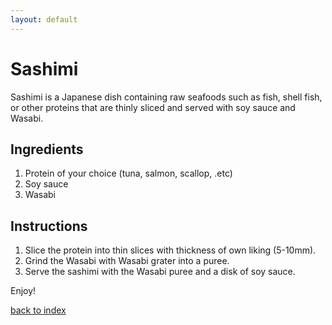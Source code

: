 ```yaml
---
layout: default
---
```


# Sashimi

Sashimi is a Japanese dish containing raw seafoods such as fish, shell fish, or other proteins that are thinly sliced and served with soy sauce and Wasabi.

## Ingredients 

1. Protein of your choice (tuna, salmon, scallop, .etc)
2. Soy sauce
3. Wasabi

## Instructions
1. Slice the protein into thin slices with thickness of own liking (5-10mm).
2. Grind the Wasabi with Wasabi grater into a puree.
3. Serve the sashimi with the Wasabi puree and a disk of soy sauce.

Enjoy!

[back to index](../)
